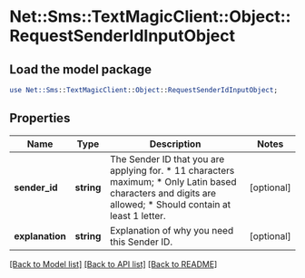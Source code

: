 # Net::Sms::TextMagicClient::Object::RequestSenderIdInputObject

## Load the model package
```perl
use Net::Sms::TextMagicClient::Object::RequestSenderIdInputObject;
```

## Properties
Name | Type | Description | Notes
------------ | ------------- | ------------- | -------------
**sender_id** | **string** | The Sender ID that you are applying for. *   11 characters maximum; *   Only Latin based characters and digits are allowed; *   Should contain at least 1 letter.  | [optional] 
**explanation** | **string** | Explanation of why you need this Sender ID. | [optional] 

[[Back to Model list]](../README.md#documentation-for-models) [[Back to API list]](../README.md#documentation-for-api-endpoints) [[Back to README]](../README.md)


